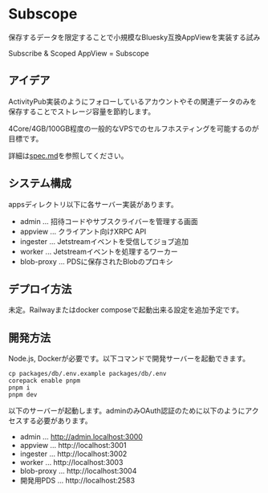 # Subscope

保存するデータを限定することで小規模なBluesky互換AppViewを実装する試み

Subscribe & Scoped AppView = Subscope

## アイデア

ActivityPub実装のようにフォローしているアカウントやその関連データのみを保存することでストレージ容量を節約します。

4Core/4GB/100GB程度の一般的なVPSでのセルフホスティングを可能するのが目標です。

詳細は[spec.md](./docs/spec.md)を参照してください。

## システム構成

appsディレクトリ以下に各サーバー実装があります。

- admin ... 招待コードやサブスクライバーを管理する画面
- appview ... クライアント向けXRPC API
- ingester ... Jetstreamイベントを受信してジョブ追加
- worker ... Jetstreamイベントを処理するワーカー
- blob-proxy ... PDSに保存されたBlobのプロキシ

## デプロイ方法

未定。Railwayまたはdocker composeで起動出来る設定を追加予定です。

## 開発方法

Node.js, Dockerが必要です。以下コマンドで開発サーバーを起動できます。

```
cp packages/db/.env.example packages/db/.env
corepack enable pnpm
pnpm i
pnpm dev
```

以下のサーバーが起動します。adminのみOAuth認証のために以下のようにアクセスする必要があります。

- admin ... http://admin.localhost:3000
- appview ... http://localhost:3001
- ingester ... http://localhost:3002
- worker ... http://localhost:3003
- blob-proxy ... http://localhost:3004
- 開発用PDS ... http://localhost:2583
